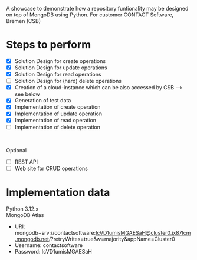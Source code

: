 A showcase to demonstrate how a repository funtionality may be designed on top of MongoDB using Python.
For customer CONTACT Software, Bremen (CSB)

# Steps to perform
- [x] Solution Design for create operations
- [x] Solution Design for update operations
- [x] Solution Design for read operations
- [ ] Solution Design for (hard) delete operations
- [x] Creation of a cloud-instance which can be also accessed by CSB --> see below
- [x] Generation of test data
- [x] Implementation of create operation
- [x] Implementation of update operation
- [x] Implementation of read operation
- [ ] Implementation of delete operation</BR>
</BR>

Optional</BR>
- [ ] REST API
- [ ] Web site for CRUD operations

# Implementation data
Python 3.12.x</BR>
MongoDB Atlas</BR>
- URI: mongodb+srv://contactsoftware:IcVD1umisMGAESaH@cluster0.jx87lcm.mongodb.net/?retryWrites=true&w=majority&appName=Cluster0<BR/>
- Username: contactsoftware<BR/>
- Password: IcVD1umisMGAESaH<BR/>
